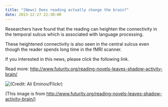 ```yaml
---
title: "[News] Does reading actually change the brain?"
date: 2013-12-27 22:30:00
---
```


Researchers have found that the reading can heighten the connectivity in the temporal sulcus which is associated with language processing.

These heightened connectivity is also seen in the central sulcus even though the reader spends long time in the fMRI scanner.

If you interested in this news, please click the following link.

Read more: <http://www.futurity.org/reading-novels-leaves-shadow-activity-brain/>

![(Credit: Ali Eminov/Flickr)](http://www.futurity.org/wp/wp-content/uploads/2013/12/reading_couch_1170-770x460.jpg)

(This image is from <http://www.futurity.org/reading-novels-leaves-shadow-activity-brain/)>

